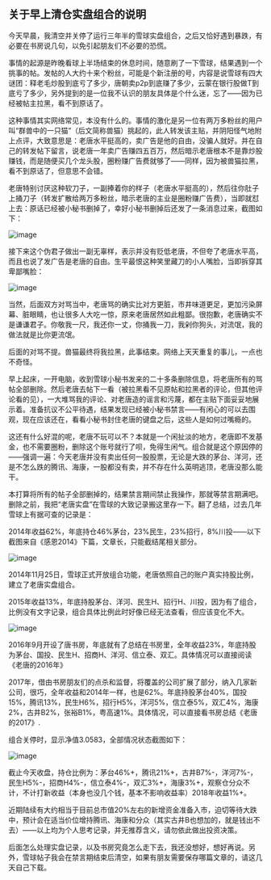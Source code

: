 ## 关于早上清仓实盘组合的说明
今天早晨，我清空并关停了运行三年半的雪球实盘组合，之后又恰好遇到暴跌，有必要在书房说几句，以免引起朋友们不必要的恐慌。

 

事情的起源是昨晚看球上半场结束的休息时间，随意刷了一下雪球，结果遇到一个挑事的帖。发帖的人大约十来个粉丝，可能是个新注册的号，内容是说雪球有四大谜团：释老毛炒股到底亏了多少，唐朝卖p2p到底赚了多少，云蒙在银行股做T到底亏了多少，另外提到的是一位我不认识的朋友具体是个什么迷，忘了——因为已经被帖主拉黑，看不到原话了。

 

这种事情其实网络常见，本没有什么的。事情的激化是另一位有两万多粉丝的用户叫“群兽中的一只猫”（后文简称兽猫）挑起的，此人转发该主贴，并阴阳怪气地附上点评，大致意思是：老唐水平挺高的，卖广告是他的自由，没骗人就好。并在自己的转发帖下留言，说老唐一年卖广告赚四五百万，然后暗示老唐根本不是靠炒股赚钱，而是随便买几个龙头股，圈粉赚广告费就够了——同样，因为被兽猫拉黑，看不到原话了，但意思不会错。

 

老唐特别讨厌这种软刀子，一副捧着你的样子（老唐水平挺高的），然后往你肚子上捅刀子（转发扩散给两万多粉丝，暗示老唐的主业是圈粉赚广告费），当即就怼上去：原话已经被小秘书删掉了，幸好小秘书删掉后还发了一条消息过来，截图如下：

![image](https://github.com/fengyumozhu/tsf/assets/6201828/0f7d38f2-99f3-4aa9-b6b8-6d211edb9342)


接下来这个伪君子做出一副无辜样，表示并没有贬低老唐，不但夸了老唐水平高，而且也说了发广告是老唐的自由。生平最恨这种笑里藏刀的小人嘴脸，当即拆穿其卑鄙嘴脸：

![image](https://github.com/fengyumozhu/tsf/assets/6201828/2e9b003f-a2c1-4407-97fa-07b0fb781782)


当然，后面双方对骂当中，老唐骂的确实比对方更脏，市井味道更足，更加污染屏幕、脏眼睛，也让很多人大吃一惊，原来老唐居然如此粗鄙。很抱歉，老唐确实不是谦谦君子。你敬我一尺，我还你一丈，你捅我一刀，我剁你狗头，对流氓，我的做法就是比你更流氓。

 

后面的对骂不提。兽猫最终将我拉黑，此事结束。网络上天天重复的事儿，一点也不奇怪。

 

早上起床，一开电脑，收到雪球小秘书发来的二十多条删除信息，将老唐所有的骂帖全部删除。然后老唐去帖下一看（被拉黑看不见原帖和拉黑者的评论，但其他评论看的见），一大堆骂我的评论、对老唐造的谣言和污蔑，都在主贴下面妥妥地展示着。准备抗议不公平待遇，结果发现已经被小秘书禁言——有闲心的可以去围观，现在应该还在，看看小秘书封住老唐的键盘之后，这些人是如何过嘴瘾的。

 

这还有什么好混的呢，老唐不玩可以不？本就是一个闲扯淡的地方，老唐即不发基金，也不需要圈粉，删除这个账号就行了呗，免得生闲气。组合就是这个原因停的——强调一遍：今天老唐并没有卖出任何一股股票，无论是大跌的茅台、洋河，还是不怎么跌的腾讯、海康，一股都没有卖，并不存在什么英明逃顶，老唐没那么能干。

 

本打算将所有的帖子全部删掉的，结果禁言期间禁止我操作，那就等禁言期满吧。删除之前，我把“老唐实盘”在雪球的大致记录搬这里存一下。翻了总结，过去几年雪球上有据可查的记录是：



2014年收益62%，年底持仓46%茅台，23%民生，23%招行，8%川投——以下截图来自《感恩2014》下篇，文章长，只能截结尾相关部分。

![image](https://github.com/fengyumozhu/tsf/assets/6201828/d16048f0-7ec0-4de9-b402-8079494acfcf)


2014年11月25日，雪球正式开放组合功能，老唐依照自己的账户真实持股比例，建立了老唐实盘组合。

 

2015年收益13%，年底持股茅台、洋河、民生H、招行H、川投，因为有了组合，比例没有文字记录，组合具体比例此时好像已经无法查看，但应该变化不大。

![image](https://github.com/fengyumozhu/tsf/assets/6201828/30852235-faca-4956-9071-c401bd8cfe24)


2016年9月开设了唐书房，年底就有了总结在书房里，全年收益23%，年底持股为茅台、国投、民生H、招商H、洋河、信立泰、双汇。具体情况可以直接阅读《老唐的2016年》

 

2017年，借由书房朋友们的点杀和监督，将覆盖的公司扩展了部分，纳入几家新公司，很巧，全年收益和2014年一样，也是62%。年底持股茅台40%，国投15%，腾讯13%，民生H6%，招行H5%，洋河5%，信立泰5%，双汇4%，海康2%，古井B2%，张裕B1%，粤高速1%。具体情况，可以直接看书房总结《老唐的2017》.

 

组合关停时，显示净值3.0583，全部情况状态截图如下：

![image](https://github.com/fengyumozhu/tsf/assets/6201828/08f097c1-87e9-4650-92a1-34286e67c3d0)

截止今天收盘，持仓比例为：茅台46%+，腾讯21%+，古井B7%-，洋河7%-，民生H5%-，招商H4%-，信立泰4%-，双汇3%+，海康3%+，观察仓分众不计，不计打新收益（本身也没几个钱，基本不影响收益率）2018年收益1%+。



近期陆续有大约相当于目前总市值20%左右的新增资金准备入市，迫切等待大跌中，预计会在适当价位增持腾讯、海康和分众（其实古井B也想加的，就是钱出不去）——以上均为个人思考记录，并无推荐含义，请勿依此做出投资决策。

 

后面怎么处理实盘记录，以及书房究竟怎么走下去，我还没想好，想好再说。另外，雪球帖子我会在禁言期结束后清空，如果有朋友需要保存哪篇文章的，请这几天自己下载。
